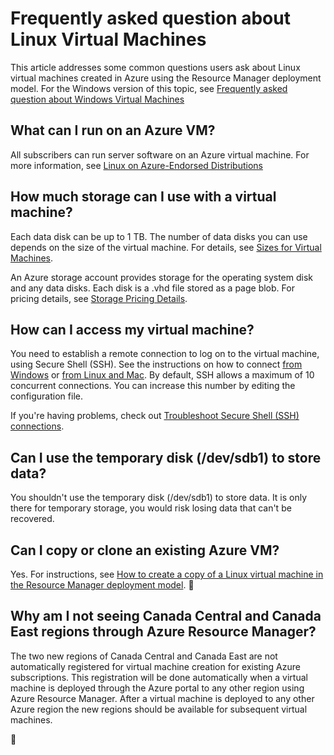 <properties
	pageTitle="FAQ for Linux VMs | Microsoft Azure"
	description="Provides answers to some of the common questions about Linux virtual machines created with the Resource Manager model."
	services="virtual-machines-linux"
	documentationCenter=""
	authors="cynthn"
	manager="timlt"
	editor=""
	tags="azure-resource-management"/>

<tags
	ms.service="virtual-machines-linux"
	ms.date="05/16/2016"
	wacn.date=""/>

# Frequently asked question about Linux Virtual Machines 


This article addresses some common questions users ask about Linux virtual machines created in Azure using the Resource Manager deployment model. For the Windows version of this topic, see [Frequently asked question about Windows Virtual Machines](/documentation/articles/virtual-machines-windows-faq/)

## What can I run on an Azure VM?

All subscribers can run server software on an Azure virtual machine. For more information, see [Linux on Azure-Endorsed Distributions](/documentation/articles/virtual-machines-linux-endorsed-distros/)


## How much storage can I use with a virtual machine?

Each data disk can be up to 1 TB. The number of data disks you can use depends on the size of the virtual machine. For details, see [Sizes for Virtual Machines](/documentation/articles/virtual-machines-linux-sizes/).

An Azure storage account provides storage for the operating system disk and any data disks. Each disk is a .vhd file stored as a page blob. For pricing details, see [Storage Pricing Details](/home/features/storage/pricing/).



## How can I access my virtual machine?

You need to establish a remote connection to log on to the virtual machine, using Secure Shell (SSH). See the instructions on how to connect [from Windows](/documentation/articles/virtual-machines-linux-ssh-from-windows/) or 
[from Linux and Mac](/documentation/articles/virtual-machines-linux-ssh-from-linux/). By default, SSH allows a maximum of 10 concurrent connections. You can increase this number by editing the configuration file.


If you're having problems, check out [Troubleshoot Secure Shell (SSH) connections](/documentation/articles/virtual-machines-linux-troubleshoot-ssh-connection/).

## Can I use the temporary disk (/dev/sdb1) to store data?

You shouldn't use the temporary disk (/dev/sdb1) to store data. It is only there for temporary storage, you would risk losing data that can't be recovered. 

## Can I copy or clone an existing Azure VM?

Yes. For instructions, see [How to create a copy of a Linux virtual machine in the Resource Manager deployment model](/documentation/articles/virtual-machines-linux-specialized-image/).


## Why am I not seeing Canada Central and Canada East regions through Azure Resource Manager?

The two new regions of Canada Central and Canada East are not automatically registered for virtual machine creation for existing Azure subscriptions. This registration will be done automatically when a virtual machine is deployed through the Azure portal to any other region using Azure Resource Manager. After a virtual machine is deployed to any other Azure region the new regions should be available for subsequent virtual machines.




